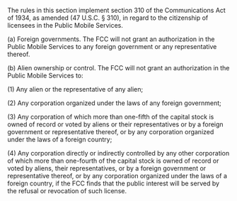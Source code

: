 The rules in this section implement section 310 of the Communications Act of 1934, as amended (47 U.S.C. § 310), in regard to the citizenship of licensees in the Public Mobile Services.

(a) Foreign governments. The FCC will not grant an authorization in the Public Mobile Services to any foreign government or any representative thereof.

(b) Alien ownership or control. The FCC will not grant an authorization in the Public Mobile Services to:

(1) Any alien or the representative of any alien;

(2) Any corporation organized under the laws of any foreign government;

(3) Any corporation of which more than one-fifth of the capital stock is owned of record or voted by aliens or their representatives or by a foreign government or representative thereof, or by any corporation organized under the laws of a foreign country;
                      

(4) Any corporation directly or indirectly controlled by any other corporation of which more than one-fourth of the capital stock is owned of record or voted by aliens, their representatives, or by a foreign government or representative thereof, or by any corporation organized under the laws of a foreign country, if the FCC finds that the public interest will be served by the refusal or revocation of such license.

